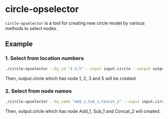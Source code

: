 # circle-opselector

`circle-opselector` is a tool for creating new circle model by various methods to select nodes.

## Example

### 1. Select from location numbers

```bash
./circle-opselector --by_id "1-3,5" --input input.circle --output output.circle
```

Then, output.circle which has node 1, 2, 3 and 5 will be created.

### 2. Select from node names

```bash
./circle-opselector --by_name "Add_1,Sub_1,Concat_2" --input input.circle --output output.circle
```

Then, output.circle which has node Add_1, Sub_1 and Concat_2 will created.
